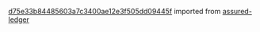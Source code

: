 [d75e33b84485603a7c3400ae12e3f505dd09445f](https://github.com/insolar/assured-ledger/commit/d75e33b84485603a7c3400ae12e3f505dd09445f) imported from [assured-ledger](https://github.com/insolar/assured-ledger)

